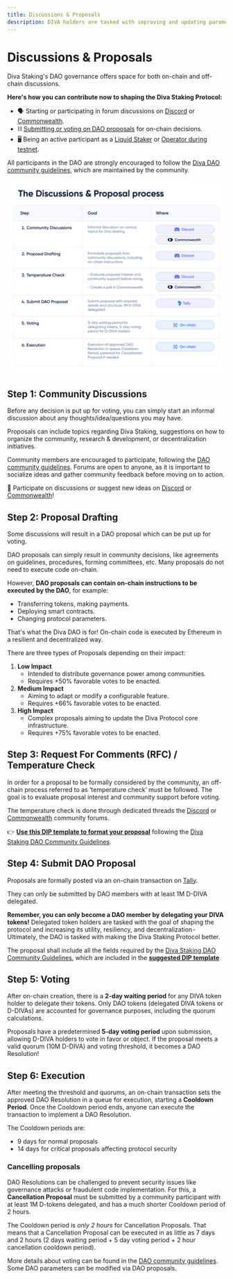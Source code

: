 ```yaml
---
title: Discussions & Proposals
description: DIVA holders are tasked with improving and updating parameters for the benefit of the Diva Staking Protocol. 
---
```


# Discussions & Proposals

Diva Staking's DAO governance offers space for both on-chain and off-chain discussions.

**Here's how you can contribute now to shaping the Diva Staking Protocol:**

- 🗣️ Starting or participating in forum discussions on [Discord](https://discord.com/channels/1041618287500460083/1129055607148773386) or [Commonwealth](https://commonwealth.im/divastaking/discussions).
- ⛓️ [Submitting or voting on DAO proposals](https://www.tally.xyz/gov/diva) for on-chain decisions.
- 🖥️ Being an active participant as a [Liquid Staker](https://stake.diva.community) or [Operator during testnet](https://docs.staking.foundation/operators).

All participants in the DAO are strongly encouraged to follow the [Diva DAO community guidelines](https://github.com/staking-foundation/diva-dao/blob/main/Community-Guidelines.md), which are maintained by the community.

<div style={{textAlign: 'center'}}>

![Liquid Staking](img/dao-proposals.png)
</div>


## Step 1: Community Discussions

Before any decision is put up for voting, you can simply start an informal discussion about any thoughts/idea/questions you may have.

Proposals can include topics regarding Diva Staking, suggestions on how to organize the community, research & development, or decentralization initiatives.

Community members are encouraged to participate, following the [DAO community guidelines](https://github.com/staking-foundation/diva-dao/blob/main/Community-Guidelines.md). Forums are open to anyone, as it is important to socialize ideas and gather community feedback before moving on to action.

💬 Participate on discussions or suggest new ideas on [Discord](https://discord.com/channels/1041618287500460083/1129055607148773386) or [Commonwealth](https://commonwealth.im/divastaking/discussions)!

## Step 2: Proposal Drafting

Some discussions will result in a DAO proposal which can be put up for voting.

DAO proposals can simply result in community decisions, like agreements on guidelines, procedures, forming committees, etc. Many proposals do not need to execute code on-chain.

However, **DAO proposals can contain on-chain instructions to be executed by the DAO**, for example:

- Transferring tokens, making payments.
- Deploying smart contracts.
- Changing protocol parameters.

That's what the Diva DAO is for! On-chain code is executed by Ethereum in a resilient and decentralized way.

There are three types of Proposals depending on their impact:

1. **Low Impact**
    - Intended to distribute governance power among communities.
    - Requires +50% favorable votes to be enacted.
2. **Medium Impact**
    - Aiming to adapt or modify a configurable feature.
    - Requires +66% favorable votes to be enacted.
3. **High Impact**
    - Complex proposals aiming to update the Diva Protocol core infrastructure.
    - Requires +75% favorable votes to be enacted.


## Step 3: Request For Comments (RFC) / Temperature Check

In order for a proposal to be formally considered by the community, an off-chain process referred to as ‘temperature check’ must be followed. The goal is to evaluate proposal interest and community support before voting.

The temperature check is done through dedicated threads the [Discord](https://discord.com/channels/1041618287500460083/1129055607148773386) or [Commonwealth](https://commonwealth.im/divastaking/discussions) community forums.

👉 [**Use this DIP template to format your proposal**](https://github.com/staking-foundation/diva-dao/blob/main/DIP-xx%20Template.md) following the [Diva Staking DAO Community Guidelines](https://github.com/staking-foundation/diva-dao/blob/main/Community-Guidelines.md).


## Step 4: Submit DAO Proposal

Proposals are formally posted via an on-chain transaction on [Tally](https://tally.xyz/gov/diva).

They can only be submitted by DAO members with at least 1M D-DIVA delegated.



**Remember, you can only become a DAO member by delegating your DIVA tokens!** Delegated token holders are tasked with the goal of shaping the protocol and increasing its utility, resiliency, and decentralization - Ultimately, the DAO is tasked with making the Diva Staking Protocol better.

The proposal shall include all the fields required by the  [Diva Staking DAO Community Guidelines](https://github.com/staking-foundation/diva-dao/blob/main/Community-Guidelines.md), which are included in the [**suggested DIP template**](https://github.com/staking-foundation/diva-dao/blob/main/DIP-xx%20Template.md) 


## Step 5: Voting

After on-chain creation, there is a **2-day waiting period** for any DIVA token holder to delegate their tokens. Only DAO tokens (delegated DIVA tokens or D-DIVAs) are accounted for governance purposes, including the quorum calculations.

Proposals have a predetermined **5-day voting period** upon submission, allowing D-DIVA holders to vote in favor or object. If the proposal meets a valid quorum (10M D-DIVA) and voting threshold, it becomes a DAO Resolution!


## Step 6: Execution

After meeting the threshold and quorums, an on-chain transaction sets the approved DAO Resolution in a queue for execution, starting a **Cooldown Period**. 
Once the Cooldown period ends, anyone can execute the transaction to implement a DAO Resolution.

The Cooldown periods are:
- 9 days for normal proposals
- 14 days for critical proposals affecting protocol security

### Cancelling proposals

DAO Resolutions can be challenged to prevent security issues like governance attacks or fraudulent code implementation. 
For this, a **Cancellation Proposal** must be submitted by a community participant with at least 1M D-tokens delegated, and has a much shorter Cooldown period of 2 hours.

The Cooldown period is *only 2 hours* for Cancellation Proposals. That means that a Cancellation Proposal can be executed in as little as 7 days and 2 hours (2 days waiting period + 5 day voting period + 2 hour cancellation cooldown period).

More details about voting can be found in the [DAO community guidelines](https://github.com/staking-foundation/diva-dao/blob/main/Community-Guidelines.md). Some DAO parameters can be modified via DAO proposals.
